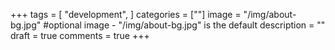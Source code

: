 +++
tags = [
    "development",
]
categories = [""]
image = "/img/about-bg.jpg" #optional image - "/img/about-bg.jpg" is the default
description = ""
draft = true
comments = true
+++

